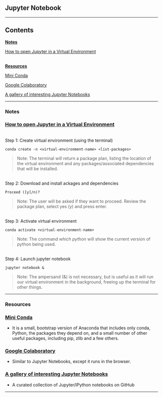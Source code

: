 ## **Jupyter Notebook**
___
## **Contents**

[**Notes**](#notes)

[How to open Jupyter in a Virtual Environment](#how-to-open-jupyter-in-a-virtual-environment)

\
[**Resources**](#resources)

[Mini Conda](#mini-conda)

[Google Colaboratory](#google-colaboratory)

[A gallery of interesting Jupyter Notebooks](#a-gallery-of-interesting-jupyter-notebooks)
___
### **Notes**

### [How to open Jupyter in a Virtual Environment][1]

\
Step 1: Create virtual environment (using the terminal)

```terminal
conda create -n <virtual-environment-name> <list-packages>
```
>Note: The terminal will return a package plan, listing the location of the virtual environment and any packages/associated dependencies that will be installed.

\
Step 2: Download and install ackages and dependencies

```terminal
Proceed ([y]/n)?
```
>Note: The user will be asked if they want to proceed. Review the package plan, select yes (y) and press enter.

\
Step 3: Activate virtual environment

```terminal
conda activate <virtual-environment-name>
```
>Note: The command _which python_ will show the current version of python being used.

\
Step 4: Launch jupyter notebook

```terminal
jupyter notebook &
```

>Note: The ampersand (&) is not necessary, but is useful as it will run our virtual environment in the background, freeing up the terminal for other things. 
___
### **Resources**

### [Mini Conda][2]
* It is a small, bootstrap version of Anaconda that includes only conda, Python, the packages they depend on, and a small number of other useful packages, including pip, zlib and a few others.

### [Google Colaboratory][3]
* Similar to Jupyter Notebooks, except it runs in the browser.

### [A gallery of interesting Jupyter Notebooks][4]
* A curated collection of Jupyter/IPython notebooks on GitHub

___
[1]: https://www.youtube.com/watch?v=DKiI6NfSIe8&t=175s
[3]: https://colab.research.google.com/notebooks/intro.ipynb
[2]: https://docs.conda.io/en/latest/miniconda.html
[4]: https://gist.github.com/ocoyawale/54d92fd4bf92508a2a6e482b5fa480fd